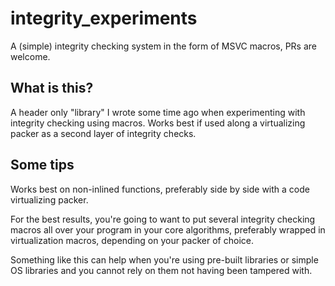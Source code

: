 # integrity_experiments
A (simple) integrity checking system in the form of MSVC macros, PRs are welcome.

## What is this?
A header only "library" I wrote some time ago when experimenting with integrity checking using macros. Works best if used along a virtualizing packer as a second layer of integrity checks.

## Some tips
Works best on non-inlined functions, preferably side by side with a code virtualizing packer. 

For the best results, you're going to want to put several integrity checking macros all over your program in your core algorithms, preferably wrapped in virtualization macros, depending on your packer of choice.

Something like this can help when you're using pre-built libraries or simple OS libraries and you cannot rely on them not having been tampered with.